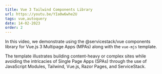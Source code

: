 ```yaml
---
title: Vue 3 Tailwind Components Library
url: https://youtu.be/YIa0w6whe2U
tags: vue,autoquery
date: 14-02-2023
order: 2
---
```


In this video, we demonstrate using the @servicestack/vue components library for Vue.js 3 Multipage Apps (MPAs) along 
with the `vue-mjs` template. 

The template illustrates building content-heavy or complex sites while avoiding the intricacies of Single Page Apps (SPAs) 
through the use of JavaScript Modules, Tailwind, Vue.js, Razor Pages, and ServiceStack.